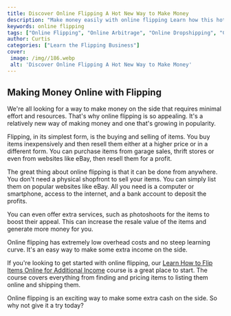 ```yaml
---
title: Discover Online Flipping A Hot New Way to Make Money
description: "Make money easily with online flipping Learn how this hot new trend can help you earn a passive income and start profiting right away"
keywords: online flipping
tags: ["Online Flipping", "Online Arbitrage", "Online Dropshipping", "Car Flipping", "Real Estate Flipping", "Online Auctions", "Online Retail Arbitrage", "Online Advertising", "Online Branding", "Online Reputation Management", "Online Negotiation", "Online Sales Psychology", "Online Market Research", "Online Product Photography", "Online Product Listing", "Online Customer Service", "Online Shipping and Logistics"]
author: Curtis
categories: ["Learn the Flipping Business"]
cover: 
 image: /img//186.webp
 alt: 'Discover Online Flipping A Hot New Way to Make Money'
---
```

## Making Money Online with Flipping

We're all looking for a way to make money on the side that requires minimal effort and resources. That's why online flipping is so appealing. It's a relatively new way of making money and one that's growing in popularity.

Flipping, in its simplest form, is the buying and selling of items. You buy items inexpensively and then resell them either at a higher price or in a different form. You can purchase items from garage sales, thrift stores or even from websites like eBay, then resell them for a profit.

The great thing about online flipping is that it can be done from anywhere. You don't need a physical shopfront to sell your items. You can simply list them on popular websites like eBay. All you need is a computer or smartphone, access to the internet, and a bank account to deposit the profits.

You can even offer extra services, such as photoshoots for the items to boost their appeal. This can increase the resale value of the items and generate more money for you.

Online flipping has extremely low overhead costs and no steep learning curve. It's an easy way to make some extra income on the side.

If you're looking to get started with online flipping, our [Learn How to Flip Items Online for Additional Income](/online-flipping) course is a great place to start. The course covers everything from finding and pricing items to listing them online and shipping them.

Online flipping is an exciting way to make some extra cash on the side. So why not give it a try today?
